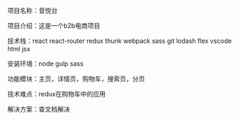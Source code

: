 项目名称：音悦台

项目介绍：这是一个b2b电商项目

技术栈：react  react-router  redux  thunk  webpack  sass git  lodash  flex  vscode  html jsx  

安装环境：node  gulp  sass

功能模块：主页，详情页，购物车，搜索页，分页

技术难点：redux在购物车中的应用

解决方案：查文档解决
